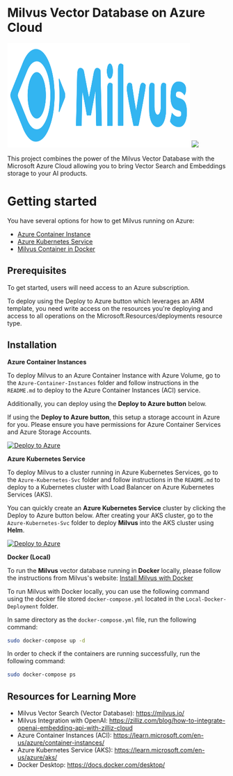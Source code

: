 # Milvus Vector Database on Azure Cloud

<img src="./img/milvus-horizontal-color.png" width="420" height="240" />
<img src="./img/Azure.png width="420" height="240" >

This project combines the power of the Milvus Vector Database with the Microsoft Azure Cloud
allowing you to bring Vector Search and Embeddings storage to your AI products. 

# Getting started
You have several options for how to get Milvus running on Azure:
- [Azure Container Instance](Azure-Container-Instances/README.md)
- [Azure Kubernetes Service](Azure-Kubernetes-svc/README.md)
- [Milvus Container in Docker](Local-Docker-Deployment/README.md)

## Prerequisites

To get started, users will need access to an Azure subscription.

To deploy using the Deploy to Azure button which leverages an ARM template, you need write access on the resources you're deploying and access to all operations on the Microsoft.Resources/deployments resource type.

## Installation

**Azure Container Instances**

To deploy Milvus to an Azure Container Instance with Azure Volume, go to the `Azure-Container-Instances` folder and follow instructions in the `README.md` to deploy to the Azure Container Instances (ACI) service.

Additionally, you can deploy using the **Deploy to Azure button** below. 

If using the **Deploy to Azure button**, this setup a storage account in Azure for you. Please ensure you have permissions for Azure Container Services and Azure Storage Accounts.

[![Deploy to Azure](https://aka.ms/deploytoazurebutton)](https://portal.azure.com/#create/Microsoft.Template/uri/https%3A%2F%2Fraw.githubusercontent.com%2FAzure-Samples%2Fqdrant-azure%2Fmain%2FAzure-Container-Instances%2FARM-templates%2Fqdrant-deploy-aci-linkedstorage-params.json)

**Azure Kubernetes Service**

To deploy Milvus to a cluster running in Azure Kubernetes Services, go to the `Azure-Kubernetes-Svc` folder and follow instructions in the `README.md` to deploy to a Kubernetes cluster with Load Balancer on Azure Kubernetes Services (AKS). 

You can quickly create an **Azure Kubernetes Service** cluster by clicking the Deploy to Azure button below. After creating your AKS cluster, go to the `Azure-Kubernetes-Svc` folder to deploy **Milvus** into the AKS cluster using **Helm**.

[![Deploy to Azure](https://aka.ms/deploytoazurebutton)](https://portal.azure.com/#create/Microsoft.Template/uri/https%3A%2F%2Fraw.githubusercontent.com%2FAzure-Samples%2FMilvus-azure%2Fmain%2FAzure-Kubernetes-Svc%2Faks-arm-deploy.json)


**Docker (Local)**

To run the **Milvus** vector database running in **Docker** locally, please follow the instructions from Milvus's website: 
[Install Milvus with Docker](https://milvus.io/docs/install_standalone-docker.md)

To run Milvus with Docker locally, you can use the following command using the docker file stored `docker-compose.yml` located in the `Local-Docker-Deployment` folder. 

In same directory as the `docker-compose.yml` file, run the following command:
```bash
sudo docker-compose up -d
```
In order to check if the containers are running successfully, run the following command:
```bash
sudo docker-compose ps
```

## Resources for Learning More
- Milvus Vector Search (Vector Database): https://milvus.io/
- Milvus Integration with OpenAI: https://zilliz.com/blog/how-to-integrate-openai-embedding-api-with-zilliz-cloud 
- Azure Container Instances (ACI): https://learn.microsoft.com/en-us/azure/container-instances/
- Azure Kubernetes Service (AKS): https://learn.microsoft.com/en-us/azure/aks/
- Docker Desktop: https://docs.docker.com/desktop/ 
